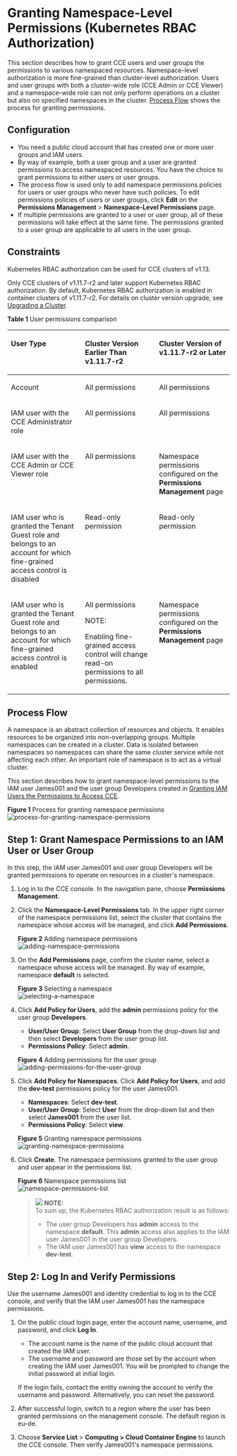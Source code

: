 # Granting Namespace-Level Permissions \(Kubernetes RBAC Authorization\)<a name="cce_01_0189"></a>

This section describes how to grant CCE users and user groups the permissions to various namespaced resources. Namespace-level authorization is more fine-grained than cluster-level authorization. Users and user groups with both a cluster-wide role \(CCE Admin or CCE Viewer\) and a namespace-wide role can not only perform operations on a cluster but also on specified namespaces in the cluster.  [Process Flow](#section41056841)  shows the process for granting permissions.

## Configuration<a name="section188449192496"></a>

-   You need a public cloud account that has created one or more user groups and IAM users.
-   By way of example, both a user group and a user are granted permissions to access namespaced resources. You have the choice to grant permissions to either users or user groups.
-   The process flow is used only to add namespace permissions policies for users or user groups who never have such policies. To edit permissions policies of users or user groups, click  **Edit**  on the  **Permissions Management**  \>  **Namespace-Level Permissions**  page.
-   If multiple permissions are granted to a user or user group, all of these permissions will take effect at the same time. The permissions granted to a user group are applicable to all users in the user group.

## Constraints<a name="section1687142618538"></a>

Kubernetes RBAC authorization can be used for CCE clusters of v1.13.

Only CCE clusters of v1.11.7-r2 and later support Kubernetes RBAC authorization. By default, Kubernetes RBAC authorization is enabled in container clusters of v1.11.7-r2. For details on cluster version upgrade, see  [Upgrading a Cluster](upgrading-a-cluster.md).

**Table  1**  User permissions comparison

<a name="table886210176509"></a>
<table><thead align="left"><tr id="row14863201719502"><th class="cellrowborder" valign="top" width="33.33333333333333%" id="mcps1.2.4.1.1"><p id="p14863111718502"><a name="p14863111718502"></a><a name="p14863111718502"></a>User Type</p>
</th>
<th class="cellrowborder" valign="top" width="33.33333333333333%" id="mcps1.2.4.1.2"><p id="p18636175506"><a name="p18636175506"></a><a name="p18636175506"></a>Cluster Version Earlier Than v1.11.7-r2</p>
</th>
<th class="cellrowborder" valign="top" width="33.33333333333333%" id="mcps1.2.4.1.3"><p id="p98631617175014"><a name="p98631617175014"></a><a name="p98631617175014"></a>Cluster Version of v1.11.7-r2 or Later</p>
</th>
</tr>
</thead>
<tbody><tr id="row138631617185012"><td class="cellrowborder" valign="top" width="33.33333333333333%" headers="mcps1.2.4.1.1 "><p id="p1787744075015"><a name="p1787744075015"></a><a name="p1787744075015"></a>Account</p>
</td>
<td class="cellrowborder" valign="top" width="33.33333333333333%" headers="mcps1.2.4.1.2 "><p id="p14863717165019"><a name="p14863717165019"></a><a name="p14863717165019"></a>All permissions</p>
</td>
<td class="cellrowborder" valign="top" width="33.33333333333333%" headers="mcps1.2.4.1.3 "><p id="p18524164555119"><a name="p18524164555119"></a><a name="p18524164555119"></a>All permissions</p>
</td>
</tr>
<tr id="row138631317205019"><td class="cellrowborder" valign="top" width="33.33333333333333%" headers="mcps1.2.4.1.1 "><p id="p3878104075018"><a name="p3878104075018"></a><a name="p3878104075018"></a>IAM user with the CCE Administrator role</p>
</td>
<td class="cellrowborder" valign="top" width="33.33333333333333%" headers="mcps1.2.4.1.2 "><p id="p270032114512"><a name="p270032114512"></a><a name="p270032114512"></a>All permissions</p>
</td>
<td class="cellrowborder" valign="top" width="33.33333333333333%" headers="mcps1.2.4.1.3 "><p id="p053164611516"><a name="p053164611516"></a><a name="p053164611516"></a>All permissions</p>
</td>
</tr>
<tr id="row1386412176506"><td class="cellrowborder" valign="top" width="33.33333333333333%" headers="mcps1.2.4.1.1 "><p id="p187854025013"><a name="p187854025013"></a><a name="p187854025013"></a>IAM user with the CCE Admin or CCE Viewer role</p>
</td>
<td class="cellrowborder" valign="top" width="33.33333333333333%" headers="mcps1.2.4.1.2 "><p id="p12703172316516"><a name="p12703172316516"></a><a name="p12703172316516"></a>All permissions</p>
</td>
<td class="cellrowborder" valign="top" width="33.33333333333333%" headers="mcps1.2.4.1.3 "><p id="p986431775011"><a name="p986431775011"></a><a name="p986431775011"></a>Namespace permissions configured on the <strong id="b86254183359"><a name="b86254183359"></a><a name="b86254183359"></a>Permissions Management</strong> page</p>
</td>
</tr>
<tr id="row141962030123614"><td class="cellrowborder" valign="top" width="33.33333333333333%" headers="mcps1.2.4.1.1 "><p id="p486412177509"><a name="p486412177509"></a><a name="p486412177509"></a>IAM user who is granted the Tenant Guest role and belongs to an account for which fine-grained access control is disabled</p>
</td>
<td class="cellrowborder" valign="top" width="33.33333333333333%" headers="mcps1.2.4.1.2 "><p id="p1886418177508"><a name="p1886418177508"></a><a name="p1886418177508"></a>Read-only permission</p>
</td>
<td class="cellrowborder" valign="top" width="33.33333333333333%" headers="mcps1.2.4.1.3 "><p id="p1186471717504"><a name="p1186471717504"></a><a name="p1186471717504"></a>Read-only permission</p>
</td>
</tr>
<tr id="row28641117145019"><td class="cellrowborder" valign="top" width="33.33333333333333%" headers="mcps1.2.4.1.1 "><p id="p11879440195014"><a name="p11879440195014"></a><a name="p11879440195014"></a>IAM user who is granted the Tenant Guest role and belongs to an account for which fine-grained access control is enabled</p>
</td>
<td class="cellrowborder" valign="top" width="33.33333333333333%" headers="mcps1.2.4.1.2 "><p id="p118641617145015"><a name="p118641617145015"></a><a name="p118641617145015"></a>All permissions</p>
<div class="note" id="note13531359163519"><a name="note13531359163519"></a><a name="note13531359163519"></a><span class="notetitle"> NOTE: </span><div class="notebody"><p id="p73541859183514"><a name="p73541859183514"></a><a name="p73541859183514"></a>Enabling fine-grained access control will change read-on permissions to all permissions.</p>
</div></div>
</td>
<td class="cellrowborder" valign="top" width="33.33333333333333%" headers="mcps1.2.4.1.3 "><p id="p18864317105017"><a name="p18864317105017"></a><a name="p18864317105017"></a>Namespace permissions configured on the <strong id="b1487817843920"><a name="b1487817843920"></a><a name="b1487817843920"></a>Permissions Management</strong> page</p>
</td>
</tr>
</tbody>
</table>

## Process Flow<a name="section41056841"></a>

A namespace is an abstract collection of resources and objects. It enables resources to be organized into non-overlapping groups. Multiple namespaces can be created in a cluster. Data is isolated between namespaces so namespaces can share the same cluster service while not affecting each other. An important role of namespace is to act as a virtual cluster.

This section describes how to grant namespace-level permissions to the IAM user James001 and the user group Developers created in  [Granting IAM Users the Permissions to Access CCE](granting_iam_users_the_permissions_to_access_cce).

**Figure  1**  Process for granting namespace permissions<a name="fig19140481542"></a>  
![](figures/process-for-granting-namespace-permissions.png "process-for-granting-namespace-permissions")

## Step 1: Grant Namespace Permissions to an IAM User or User Group<a name="section39693318615"></a>

In this step, the IAM user James001 and user group Developers will be granted permissions to operate on resources in a cluster's namespace.

1.  Log in to the CCE console. In the navigation pane, choose  **Permissions Management**.
2.  Click the  **Namespace-Level Permissions**  tab. In the upper right corner of the namespace permissions list, select the cluster that contains the namespace whose access will be managed, and click  **Add Permissions**.

    **Figure  2**  Adding namespace permissions<a name="fig1449163112011"></a>  
    ![](figures/adding-namespace-permissions.png "adding-namespace-permissions")

3.  On the  **Add Permissions**  page, confirm the cluster name, select a namespace whose access will be managed. By way of example, namespace  **default**  is selected.

    **Figure  3**  Selecting a namespace<a name="fig12485439132014"></a>  
    ![](figures/selecting-a-namespace.png "selecting-a-namespace")

4.  Click  **Add Policy for Users**, add the  **admin**  permissions policy for the user group  **Developers**.

    -   **User/User Group**: Select  **User Group**  from the drop-down list and then select  **Developers**  from the user group list.
    -   **Permissions Policy**: Select  **admin**.

    **Figure  4**  Adding permissions for the user group<a name="fig16091311191914"></a>  
    ![](figures/adding-permissions-for-the-user-group.png "adding-permissions-for-the-user-group")

5.  Click  **Add Policy for Namespaces**. Click  **Add Policy for Users**, and add the  **dev-test**  permissions policy for the user James001.

    -   **Namespaces**: Select  **dev-test**.
    -   **User/User Group**: Select  **User**  from the drop-down list and then select  **James001**  from the user list.
    -   **Permissions Policy**: Select  **view**.

    **Figure  5**  Granting namespace permissions<a name="fig25312516202"></a>  
    ![](figures/granting-namespace-permissions.png "granting-namespace-permissions")

6.  Click  **Create**. The namespace permissions granted to the user group and user appear in the permissions list.

    **Figure  6**  Namespace permissions list<a name="fig172791058192119"></a>  
    ![](figures/namespace-permissions-list.png "namespace-permissions-list")

    >![](/images/icon-note.gif) **NOTE:**   
    >To sum up, the Kubernetes RBAC authorization result is as follows:  
    >-   The user group Developers has  **admin**  access to the namespace  **default**. This  **admin**  access also applies to the IAM user James001 in the user group Developers.  
    >-   The IAM user James001 has  **view**  access to the namespace  **dev-test**.  


## Step 2: Log In and Verify Permissions<a name="section191001533766"></a>

Use the username James001 and identity credential to log in to the CCE console, and verify that the IAM user James001 has the namespace permissions.

1.  On the public cloud login page, enter the account name, username, and password, and click  **Log In**.

    -   The account name is the name of the public cloud account that created the IAM user.
    -   The username and password are those set by the account when creating the IAM user James001. You will be prompted to change the initial password at initial login.

    If the login fails, contact the entity owning the account to verify the username and password. Alternatively, you can reset the password.

2.  After successful login, switch to a region where the user has been granted permissions on the management console. The default region is eu-de.
3.  Choose  **Service List**  \>  **Computing \> Cloud Container Engine**  to launch the CCE console. Then verify James001's namespace permissions.

